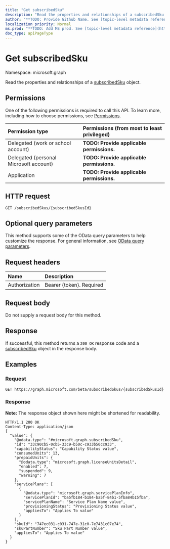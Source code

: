 ```yaml
---
title: "Get subscribedSku"
description: "Read the properties and relationships of a subscribedSku object."
author: "**TODO: Provide Github Name. See [topic-level metadata reference](https://msgo.azurewebsites.net/add/document/guidelines/metadata.html#topic-level-metadata)**"
localization_priority: Normal
ms.prod: "**TODO: Add MS prod. See [topic-level metadata reference](https://msgo.azurewebsites.net/add/document/guidelines/metadata.html#topic-level-metadata)**"
doc_type: apiPageType
---
```


# Get subscribedSku

Namespace: microsoft.graph

Read the properties and relationships of a [subscribedSku](../resources/subscribedsku.md) object.

## Permissions
One of the following permissions is required to call this API. To learn more, including how to choose permissions, see [Permissions](/concepts/permissions-reference.md).

|Permission type|Permissions (from most to least privileged)|
|:---|:---|
|Delegated (work or school account)|**TODO: Provide applicable permissions.**|
|Delegated (personal Microsoft account)|**TODO: Provide applicable permissions.**|
|Application|**TODO: Provide applicable permissions.**|

## HTTP request
<!-- {
  "blockType": "ignored"
}
-->
``` http
GET /subscribedSkus/{subscribedSkusId}
```

## Optional query parameters
This method supports some of the OData query parameters to help customize the response. For general information, see [OData query parameters](/graph/query-parameters).

## Request headers
|Name|Description|
|:---|:---|
|Authorization|Bearer {token}. Required|

## Request body
Do not supply a request body for this method.

## Response
If successful, this method returns a `200 OK` response code and a [subscribedSku](../resources/subscribedsku.md) object in the response body.

## Examples

### Request
<!-- {
  "blockType": "request",
  "name": "get_subscribedsku"
}
-->
``` http
GET https://graph.microsoft.com/beta/subscribedSkus/{subscribedSkusId}
```

### Response
**Note:** The response object shown here might be shortened for readability.
<!-- {
  "blockType": "response",
  "truncated": true,
  "@odata.type": "microsoft.graph.subscribedSku"
}
-->
``` http
HTTP/1.1 200 OK
Content-Type: application/json
{
  "value": {
    "@odata.type": "#microsoft.graph.subscribedSku",
    "id": "33c90cb5-0cb5-33c9-b50c-c933b50cc933",
    "capabilityStatus": "Capability Status value",
    "consumedUnits": 13,
    "prepaidUnits": {
      "@odata.type": "microsoft.graph.licenseUnitsDetail",
      "enabled": 7,
      "suspended": 9,
      "warning": 7
    },
    "servicePlans": [
      {
        "@odata.type": "microsoft.graph.servicePlanInfo",
        "servicePlanId": "ba5fb184-b184-ba5f-84b1-5fba84b15fba",
        "servicePlanName": "Service Plan Name value",
        "provisioningStatus": "Provisioning Status value",
        "appliesTo": "Applies To value"
      }
    ],
    "skuId": "747ec031-c031-747e-31c0-7e7431c07e74",
    "skuPartNumber": "Sku Part Number value",
    "appliesTo": "Applies To value"
  }
}
```

